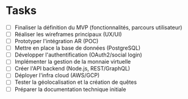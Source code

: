 # Tasks

- [ ] Finaliser la définition du MVP (fonctionnalités, parcours utilisateur)
- [ ] Réaliser les wireframes principaux (UX/UI)
- [ ] Prototyper l'intégration AR (POC)
- [ ] Mettre en place la base de données (PostgreSQL)
- [ ] Développer l'authentification (OAuth2/social login)
- [ ] Implémenter la gestion de la monnaie virtuelle
- [ ] Créer l'API backend (Node.js, REST/GraphQL)
- [ ] Déployer l'infra cloud (AWS/GCP)
- [ ] Tester la géolocalisation et la création de quêtes
- [ ] Préparer la documentation technique initiale
